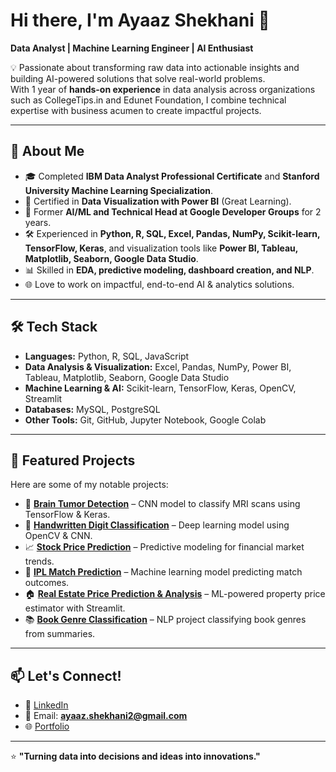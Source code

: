 # Hi there, I'm Ayaaz Shekhani 👋  

**Data Analyst | Machine Learning Engineer | AI Enthusiast**  

💡 Passionate about transforming raw data into actionable insights and building AI-powered solutions that solve real-world problems.  
With 1 year of **hands-on experience** in data analysis across organizations such as CollegeTips.in and Edunet Foundation, I combine technical expertise with business acumen to create impactful projects.  

---

## 🚀 About Me
- 🎓 Completed **IBM Data Analyst Professional Certificate** and **Stanford University Machine Learning Specialization**.
- 📜 Certified in **Data Visualization with Power BI** (Great Learning).
- 🤝 Former **AI/ML and Technical Head at Google Developer Groups** for 2 years.
- 🛠️ Experienced in **Python, R, SQL, Excel, Pandas, NumPy, Scikit-learn, TensorFlow, Keras**, and visualization tools like **Power BI, Tableau, Matplotlib, Seaborn, Google Data Studio**.
- 📊 Skilled in **EDA, predictive modeling, dashboard creation, and NLP**.
- 🌐 Love to work on impactful, end-to-end AI & analytics solutions.

---

## 🛠️ Tech Stack
- **Languages:** Python, R, SQL, JavaScript  
- **Data Analysis & Visualization:** Excel, Pandas, NumPy, Power BI, Tableau, Matplotlib, Seaborn, Google Data Studio  
- **Machine Learning & AI:** Scikit-learn, TensorFlow, Keras, OpenCV, Streamlit  
- **Databases:** MySQL, PostgreSQL  
- **Other Tools:** Git, GitHub, Jupyter Notebook, Google Colab  

---

## 📌 Featured Projects
Here are some of my notable projects:  

- 🧠 [**Brain Tumor Detection**](#) – CNN model to classify MRI scans using TensorFlow & Keras.  
- 🔢 [**Handwritten Digit Classification**](#) – Deep learning model using OpenCV & CNN.  
- 📈 [**Stock Price Prediction**](#) – Predictive modeling for financial market trends.  
- 🏏 [**IPL Match Prediction**](#) – Machine learning model predicting match outcomes.  
- 🏠 [**Real Estate Price Prediction & Analysis**](#) – ML-powered property price estimator with Streamlit.  
- 📚 [**Book Genre Classification**](#) – NLP project classifying book genres from summaries.  

---

## 📫 Let's Connect!
- 💼 [LinkedIn](https://www.linkedin.com/in/ayaazshekhani)  
- 📧 Email: **ayaaz.shekhani2@gmail.com**  
- 🌐 [Portfolio](https://ayaazshekhani.github.io/AyaazShekhani/)  

---

⭐ **"Turning data into decisions and ideas into innovations."**  
